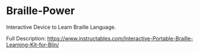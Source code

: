 # Braille-Power
Interactive Device to Learn Braille Language.

Full Description: https://www.instructables.com/Interactive-Portable-Braille-Learning-Kit-for-Blin/
